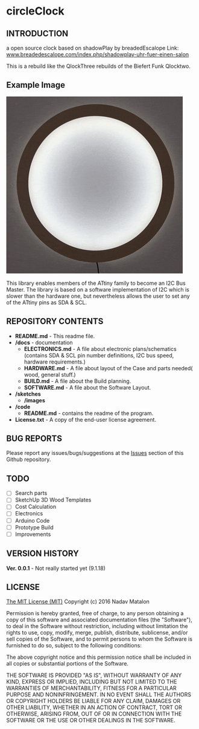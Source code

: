 # circleClock

## INTRODUCTION

a open source clock based on shadowPlay by breadedEscalope 
Link: www.breadedescalope.com/index.php/shadowplay-uhr-fuer-einen-salon

This is a rebuild like the QlockThree rebuilds of the Biefert Funk Qlocktwo.

## Example Image

![Example of the clock][example_image]


[example_image]: https://github.com/georgduees/circleClock/raw/master/sq.gif "ShadowPlay Clock"



This library enables members of the ATtiny family to become an I2C Bus Master. The library is based on a software implementation of I2C which is slower than the hardware one, but nevertheless allows the user to set any of the ATtiny pins as SDA & SCL.

## REPOSITORY CONTENTS

- **README.md** - This readme file.
- **/docs** - documentation
   - **ELECTRONICS.md** - A file about electronic plans/schematics (contains SDA & SCL pin number definitions, I2C bus speed, hardware requirements.)
   - **HARDWARE.md** - A file about layout of the Case and parts needed( wood, general stuff.)
   - **BUILD.md** - A file about the Build planning.
   - **SOFTWARE.md** - A file about the Software Layout.
- **/sketches**
    - **/images**
- **/code**
   - **README.md** - contains the readme of the program.
- **License.txt** - A copy of the end-user license agreement.
## BUG REPORTS

Please report any issues/bugs/suggestions at the [Issues](https://github.com/georgduees/circleClock/issues) section of this Github repository.

## TODO
- [ ] Search parts
- [ ] SketchUp 3D Wood Templates
- [ ] Cost Calculation
- [ ] Electronics
- [ ] Arduino Code
- [ ] Prototype Build
- [ ] Improvements

## VERSION HISTORY

__Ver. 0.0.1__ - Not really started yet (9.1.18) 


## LICENSE

[The MIT License (MIT)](https://opensource.org/licenses/MIT)
Copyright (c) 2016 Nadav Matalon

Permission is hereby granted, free of charge, to any person obtaining a copy of this software and associated documentation files (the "Software"), to deal in the Software without restriction, including without limitation the rights to use, copy, modify, merge, publish, distribute, sublicense, and/or sell copies of the Software, and to permit persons to whom the Software is furnished to do so, subject to the following conditions:

The above copyright notice and this permission notice shall be included in all copies or substantial portions of the Software.

THE SOFTWARE IS PROVIDED "AS IS", WITHOUT WARRANTY OF ANY KIND, EXPRESS OR IMPLIED, INCLUDING BUT NOT LIMITED TO THE WARRANTIES OF MERCHANTABILITY, FITNESS FOR A PARTICULAR PURPOSE AND NONINFRINGEMENT. IN NO EVENT SHALL THE AUTHORS OR COPYRIGHT HOLDERS BE LIABLE FOR ANY CLAIM, DAMAGES OR OTHER LIABILITY, WHETHER IN AN ACTION OF CONTRACT, TORT OR OTHERWISE, ARISING FROM, OUT OF OR IN CONNECTION WITH THE SOFTWARE OR THE USE OR OTHER DEALINGS IN THE SOFTWARE.
